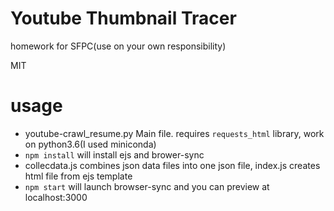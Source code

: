 # Youtube Thumbnail Tracer

homework for SFPC(use on your own responsibility)

MIT

# usage
- youtube-crawl_resume.py  Main file. requires `requests_html` library, work on python3.6(I used miniconda)
- `npm install` will install ejs and brower-sync
- collecdata.js combines json data files into one json file, index.js creates html file from ejs template
- `npm start` will launch browser-sync and you can preview at localhost:3000
